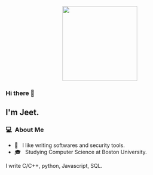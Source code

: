 <div id="header" align="center">
  <img src="https://media.giphy.com/media/hRRM9D2wGVuxOz1RmZ/giphy.gif" width="200"/>
</div>

### Hi there 👋

## I'm Jeet.

### 💻 &nbsp;About Me 

- 🤔 &nbsp; I like writing softwares and security tools.
- 🎓 &nbsp; Studying Computer Science at Boston University.


I write C/C++, python, Javascript, SQL.
